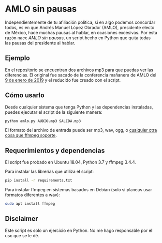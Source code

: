 # AMLO sin pausas

Independientemente de tu afiliación política, si en algo podemos concordar todos, 
es en que Andrés Manuel López Obrador (AMLO), presidente electo de México, hace muchas pausas al hablar, en ocasiones excesivas.
 Por esta razón nace _AMLO sin pausas_, un script hecho en Python que quita todas las pausas del presidente al hablar.

## Ejemplo
 
 En el repositorio se encuentran dos archivos mp3 para que puedas ver las diferencias. El original fue sacado 
 de la conferencia mañanera de AMLO del [9 de enero de 2019](https://www.youtube.com/watch?v=gIEEjSb9xzA&)
 y el reducido fue creado con el script.

##  Cómo usarlo

Desde cualquier sistema que tenga Python y las dependencias instaladas, puedes ejecutar el
script de la siguiente manera:

```python
python amlo.py AUDIO.mp3 SALIDA.mp3
```

El formato del archivo de entrada puede ser mp3, wav, ogg, o [cualquier otra cosa que ffmpeg soporte](http://www.ffmpeg.org/general.html#File-Formats).

## Requerimientos y dependencias

El script fue probado en Ubuntu 18.04, Python 3.7 y ffmpeg 3.4.4.

Para instalar las librerías que utiliza el script:

```bash
pip install -r requirements.txt
```

Para instalar ffmpeg en sistemas basados en Debian (solo si planeas usar formatos diferentes a wav):

```bash
sudo apt install ffmpeg
```

## Disclaimer

Este script es solo un ejercicio en Python. No me hago responsable por el uso que se le dé.